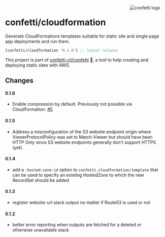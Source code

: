 <img src="https://cloud.githubusercontent.com/assets/97496/11431670/0ef1bb58-949d-11e5-83f7-d07cf1dd89c7.png" alt="confetti logo" align="right" />

# confetti/cloudformation

Generate CloudFormations templates suitable for static site and single page app deployments and run them.

[](dependency)
```clojure
[confetti/cloudformation "0.1.6"] ;; latest release
```
[](/dependency)

This project is part of [confetti-clj/confetti](https://github.com/confetti-clj/confetti) 🎉, a tool to help creating and deploying static sites with AWS.

## Changes

#### 0.1.6

- Enable compression by default. Previously not possible via CloudFormation. [#5](https://github.com/confetti-clj/cloudformation/issues/5)

#### 0.1.5

- Address a misconfiguration of the S3 website endpoint origin where ViewerProtocolPolicy was set to Match-Viewer but should have been HTTP Only since S3 website endpoints generally don't support HTTPS (yet).

#### 0.1.4

- add a `:hosted-zone-id` option to `confetti.cloudformation/template` that can be used to specify an existing HostedZone to which the new RecordSet should be added

#### 0.1.3

- register website-url stack output no matter if Route53 is used or not

#### 0.1.2

- better error reporting when outputs are fetched for a deleted or otherwise unavailable stack


